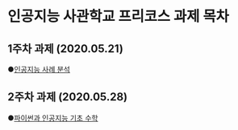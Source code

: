 # 인공지능 사관학교 프리코스 과제 목차

## 1주차 과제 (2020.05.21)
●[인공지능 사례 분석](https://github.com/chabumhee/chabum/blob/master/1%EC%A3%BC%EC%B0%A8%EA%B3%BC%EC%A0%9C.ipynb)

## 2주차 과제 (2020.05.28)
●[파이썬과 인공지능 기초 수학](https://github.com/chabumhee/chabum/blob/master/2%EC%A3%BC%EC%B0%A8%EA%B3%BC%EC%A0%9C.ipynb)
